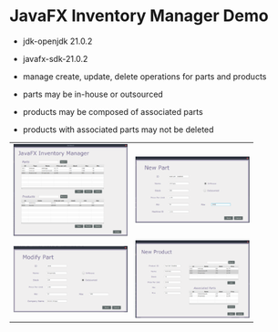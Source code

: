 # JavaFX Inventory Manager Demo

- jdk-openjdk 21.0.2
- javafx-sdk-21.0.2

- manage create, update, delete operations for parts and products
- parts may be in-house or outsourced
- products may be composed of associated parts
- products with associated parts may not be deleted

<table>
  <tr>
    <td><img src="/screenshots/landingPage.png" alt="landing page" width="200" /></td>
    <td><img src="/screenshots/newPart.png" alt="new part page" width="200" /></td>
  </tr>
  <tr>
    <td><img src="/screenshots/modifyPart.png" alt="modify part page" width="200" /></td>
    <td><img src="/screenshots/newProduct.png" alt="new product page" width="200" /></td>
  </tr>
</table>
